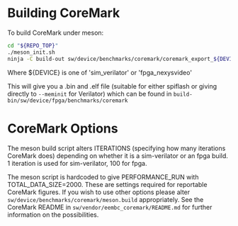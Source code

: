 # Building CoreMark

To build CoreMark under meson:

```sh
cd "${REPO_TOP}"
./meson_init.sh
ninja -C build-out sw/device/benchmarks/coremark/coremark_export_${DEVICE}
```

Where ${DEVICE} is one of 'sim_verilator' or 'fpga_nexysvideo'

This will give you a .bin and .elf file (suitable for either spiflash or
giving directly to `--meminit` for Verilator) which can be found in
`build-bin/sw/device/fpga/benchmarks/coremark`

# CoreMark Options

The meson build script alters ITERATIONS (specifying how many iterations
CoreMark does) depending on whether it is a sim-verilator or an fpga build. 1
iteration is used for sim-verilator, 100 for fpga.

The meson script is hardcoded to give PERFORMANCE_RUN with
TOTAL_DATA_SIZE=2000. These are settings required for reportable CoreMark
figures. If you wish to use other options please alter
`sw/device/benchmarks/coremark/meson.build` appropriately. See the CoreMark
README in `sw/vendor/eembc_coremark/README.md` for further information on the
possibilities.
